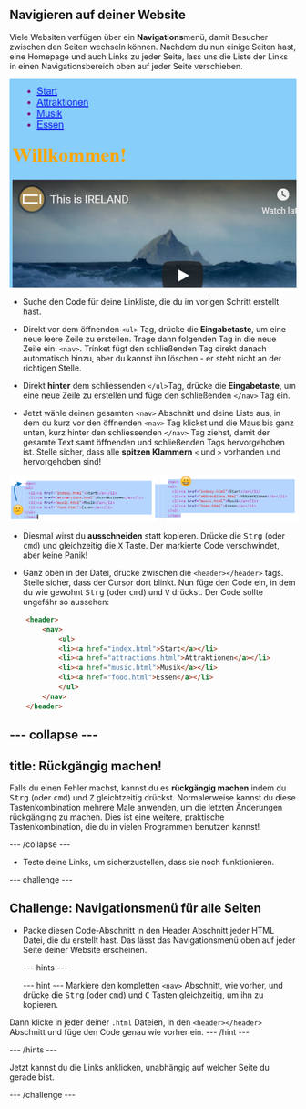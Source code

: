 ## Navigieren auf deiner Website

Viele Websiten verfügen über ein **Navigations**menü, damit Besucher zwischen den Seiten wechseln können. Nachdem du nun einige Seiten hast, eine Homepage und auch Links zu jeder Seite, lass uns die Liste der Links in einen Navigationsbereich oben auf jeder Seite verschieben.

![Beispiel einer Webseite mit Navigationslinks oben](images/egNavLinksAtTop.png)

- Suche den Code für deine Linkliste, die du im vorigen Schritt erstellt hast.

- Direkt vor dem öffnenden `<ul>` Tag, drücke die **Eingabetaste**, um eine neue leere Zeile zu erstellen. Trage dann folgenden Tag in die neue Zeile ein: `<nav>`. Trinket fügt den schließenden Tag direkt danach automatisch hinzu, aber du kannst ihn löschen - er steht nicht an der richtigen Stelle.

- Direkt **hinter** dem schliessenden `</ul>`Tag, drücke die **Eingabetaste**, um eine neue Zeile zu erstellen und füge den schließenden `</nav>` Tag ein.

- Jetzt wähle deinen gesamten `<nav>` Abschnitt und deine Liste aus, in dem du kurz vor den öffnenden `<nav>` Tag klickst und die Maus bis ganz unten, kurz hinter den schliessenden `</nav>` Tag ziehst, damit der gesamte Text samt öffnenden und schließenden Tags hervorgehoben ist. Stelle sicher, dass alle **spitzen Klammern** `<` und `>` vorhanden und hervorgehoben sind!

![Der Text auf der linken Seite ist nicht korrekt ausgewählt, der Text auf der rechten Seite ist korrekt ausgewählt](images/egSelectedYayWoops.png)

- Diesmal wirst du **ausschneiden** statt kopieren. Drücke die <kbd>Strg</kbd> (oder <kbd>cmd</kbd>) und gleichzeitig die <kbd>X</kbd> Taste. Der markierte Code verschwindet, aber keine Panik!

- Ganz oben in der Datei, drücke zwischen die `<header></header>` tags. Stelle sicher, dass der Cursor dort blinkt. Nun füge den Code ein, in dem du wie gewohnt <kbd>Strg</kbd> (oder <kbd>cmd</kbd>) und <kbd>V</kbd> drückst. Der Code sollte ungefähr so aussehen:

```html
    <header>
        <nav>
            <ul>
            <li><a href="index.html">Start</a></li>
            <li><a href="attractions.html">Attraktionen</a></li>
            <li><a href="music.html">Musik</a></li>
            <li><a href="food.html">Essen</a></li>
            </ul>
        </nav>
    </header>
```

--- collapse ---
---
title: Rückgängig machen!
---

Falls du einen Fehler machst, kannst du es **rückgängig machen** indem du <kbd>Strg</kbd> (oder <kbd>cmd</kbd>) und <kbd>Z</kbd> gleichtzeitig drückst. Normalerweise kannst du diese Tastenkombination mehrere Male anwenden, um die letzten Änderungen rückgänging zu machen. Dies ist eine weitere, praktische Tastenkombination, die du in vielen Programmen benutzen kannst!

--- /collapse ---

- Teste deine Links, um sicherzustellen, dass sie noch funktionieren.

--- challenge ---

## Challenge: Navigationsmenü für alle Seiten

- Packe diesen Code-Abschnitt in den Header Abschnitt jeder HTML Datei, die du erstellt hast. Das lässt das Navigationsmenü oben auf jeder Seite deiner Website erscheinen.
    
    --- hints ---

    
    --- hint --- Markiere den kompletten `<nav>` Abschnitt, wie vorher, und drücke die <kbd>Strg</kbd> (oder <kbd>cmd</kbd>) und <kbd>C</kbd> Tasten gleichzeitig, um ihn zu kopieren.

Dann klicke in jeder deiner `.html` Dateien, in den `<header></header>` Abschnitt und füge den Code genau wie vorher ein. --- /hint ---

--- /hints ---

Jetzt kannst du die Links anklicken, unabhängig auf welcher Seite du gerade bist.

--- /challenge ---